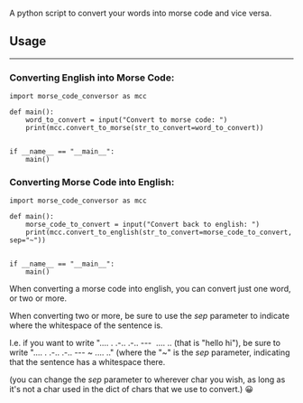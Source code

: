 A python script to convert your words into morse code and vice versa.

<h2>Usage</h2>
<hr>
<h3>Converting English into Morse Code:</h3>

```
import morse_code_conversor as mcc

def main():
    word_to_convert = input("Convert to morse code: ")
    print(mcc.convert_to_morse(str_to_convert=word_to_convert))


if __name__ == "__main__":
    main()

```

<h3>Converting Morse Code into English: </h3>

```
import morse_code_conversor as mcc

def main():
    morse_code_to_convert = input("Convert back to english: ")
    print(mcc.convert_to_english(str_to_convert=morse_code_to_convert, sep="~"))


if __name__ == "__main__":
    main()

```
<p>When converting a morse code into english, you can convert just one word, or two or more.</p>
<p>When converting two or more, be sure to use the <em>sep</em> parameter to indicate where the whitespace of the sentence is.</p>
<p>I.e. if you want to write ".... . .-.. .-.. ---&nbsp&nbsp.... .. (that is "hello hi"), be sure to write ".... . .-.. .-.. --- ~ .... .." (where the "~" is the <em>sep</em> parameter, indicating that the sentence has a whitespace there.</p>
<p>(you can change the <em>sep</em> parameter to wherever char you wish, as long as it's not a char used in the dict of chars that we use to convert.) 😀</p>
